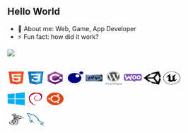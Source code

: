 ## Hello World

- 💬 About me: Web, Game, App Developer
- ⚡ Fun fact: how did it work?

<div align="left">
  <img height="180em" src="https://github-readme-stats.vercel.app/api?username=islandesilva&show_icons=true&theme=dark&include_all_commits=true&count_private=true"/>
 <!-- <img height="180em" src="https://github-readme-stats.vercel.app/api/top-langs/?username=islandesilva&layout=compact&langs_count=7&theme=dark"/>-->
</div></p>
  
  <div style="display: inline_block">
  <!--Linguagens --><br>
  <img align="center" alt="HTML5" height="30" width="40" src="https://raw.githubusercontent.com/devicons/devicon/master/icons/html5/html5-original.svg">
  <img align="center" alt="CSS3" height="30" width="40" src="https://raw.githubusercontent.com/devicons/devicon/master/icons/css3/css3-original.svg">
  <img align="center" alt="Csharp" height="30" width="40" src="https://raw.githubusercontent.com/devicons/devicon/master/icons/csharp/csharp-original.svg">   
  <img align="center" alt="LUA" height="30" width="40" src="https://github.com/devicons/devicon/blob/master/icons/lua/lua-original.svg">   
  <img align="center" alt="PHP" height="30" width="40" src="https://github.com/devicons/devicon/blob/master/icons/php/php-original.svg">  
  <img align="center" alt="WPress" height="30" width="40" src="https://github.com/devicons/devicon/blob/master/icons/wordpress/wordpress-original.svg">   
  <img align="center" alt="Woo" height="30" width="40" src="https://github.com/devicons/devicon/blob/master/icons/woocommerce/woocommerce-original.svg">  
  <img align="center" alt="Unity" height="30" width="40" src="https://github.com/devicons/devicon/blob/master/icons/unity/unity-original.svg">   
  <img align="center" alt="Unreal" height="30" width="40" src="https://github.com/devicons/devicon/blob/master/icons/unrealengine/unrealengine-original.svg">     
</div>
<!--Sistemas Operacionais --><br>
  <div style="display: inline_block">
  <img align="center" alt="Windows" height="30" width="40" src="https://github.com/devicons/devicon/blob/master/icons/windows8/windows8-original.svg">
  <img align="center" alt="Debian" height="30" width="40" src="https://github.com/devicons/devicon/blob/master/icons/debian/debian-original.svg">
  <img align="center" alt="Ubuntu" height="30" width="40" src="https://github.com/devicons/devicon/blob/master/icons/ubuntu/ubuntu-plain.svg">   
</div>
<!--Base de Dados --><br>
  <div style="display: inline_block">
  <img align="center" alt="MSSQL" height="30" width="40" src="https://github.com/devicons/devicon/blob/master/icons/microsoftsqlserver/microsoftsqlserver-plain.svg">
  <img align="center" alt="MYSQL" height="30" width="40" src="https://github.com/devicons/devicon/blob/master/icons/mysql/mysql-original.svg">
</div>
